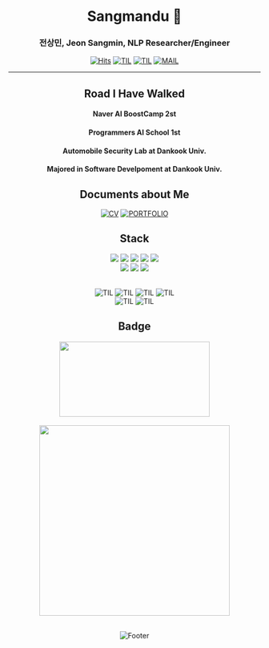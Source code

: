 <div align="center">
  
# Sangmandu 🌌
### 전상민, Jeon Sangmin, NLP Researcher/Engineer  

[![Hits](https://hits.seeyoufarm.com/api/count/incr/badge.svg?url=https%3A%2F%2Fgithub.com%2Fsangmandu%2Fhit-counter&count_bg=%23438C76&title_bg=%2332A863&icon=&icon_color=%23E7E7E7&title=VISIT&edge_flat=false)](https://github.com/sangmandu)
[![TIL](https://img.shields.io/badge/TIL:Gitbook-00ACBB?style=flat)](https://sangmandu.gitbook.io/til/)
[![TIL](https://img.shields.io/badge/TIL:Velog-00ACEE?style=flat)](https://velog.io/@sangmandu)
[![MAIL](https://img.shields.io/badge/MAIL:naver-0055FF?style=flat)](mailto:toxj17@naver.com)

---
 
## Road I Have Walked
#### Naver AI BoostCamp 2st  
#### Programmers AI School 1st  
#### Automobile Security Lab at Dankook Univ.  
#### Majored in Software Develpoment at Dankook Univ.
   

## Documents about Me
[![CV](https://img.shields.io/badge/CV-262627?style=flat)](https://nbviewer.org/github/sangmandu/sangmandu/blob/main/Sangmin%20Jeon_CV_0912.pdf)
[![PORTFOLIO](https://img.shields.io/badge/PORTFOLIO-262627?style=flat)](https://www.notion.so/Junior-NLP-Researcher-21152e1e182e45f1a55deed0abd133e3)


## Stack
<img src="https://img.shields.io/badge/Python-3776AB?style=flat-square&logo=Python&logoColor=white"/>
<img src="https://img.shields.io/badge/NumPy-013243?style=flat-square&logo=NumPy&logoColor=white"/>
<img src="https://img.shields.io/badge/Pandas-150458?style=flat-square&logo=pandas&logoColor=white"/>
<img src="https://img.shields.io/badge/Sk-learn-F7931E?style=flat-square&logo=scikit-learn&logoColor=white"/>  
<img src="https://img.shields.io/badge/HuggingFace-F9AB00?style=flat-square&logo=Hugo&logoColor=white"/>  
  
<br/>

<img src="https://img.shields.io/badge/Docker-2496ED?style=flat-square&logo=Docker&logoColor=white"/>  
<img src="https://img.shields.io/badge/JupyterLab-F37626?style=flat-square&logo=Jupyter&logoColor=white"/>  
<img src="https://img.shields.io/badge/Linux-FCC624?style=flat-square&logo=Linux&logoColor=white"/>  

<br/>
<br/> 
  
![TIL](https://img.shields.io/badge/NLP-EA4335?style=flat)
![TIL](https://img.shields.io/badge/NLU-E95420?style=flat)
![TIL](https://img.shields.io/badge/SentimentAnalysis-006241?style=flat)
![TIL](https://img.shields.io/badge/QuestionAnswering-61DAFB?style=flat)  
![TIL](https://img.shields.io/badge/MachineTranslation-0078D4?style=flat)
![TIL](https://img.shields.io/badge/RecSys-412991?style=flat)

## Badge
<img align='center' src="http://mazassumnida.wtf/api/v2/generate_badge?boj=soryrung96" width=300 height=150>
  
<br/>
<br/>
  
<img align='center' src="https://github-readme-stats.vercel.app/api?username=sangmandu&theme=tokyonight" width=380>  
  
<br/>  
<br/>
  
![Footer](https://capsule-render.vercel.app/api?type=waving&color=auto&height=200&section=footer)

</div>
